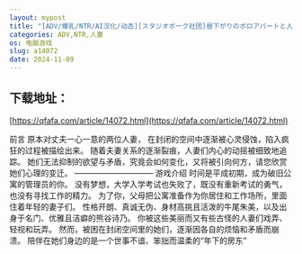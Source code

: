 ```yaml
---
layout: mypost
title: "[ADV/爆乳/NTR/AI汉化/动态][スタジオポーク社团]昼下がりのボロアパートと人妻たち 〜閉鎖空間で狂い堕ちていく〜[Ver1.0+存档][PC/1.50G]"
categories: ADV,NTR,人妻
os: 电脑游戏
slug: a14072
date: 2024-11-09
---
```


## 下载地址：

[https://qfafa.com/article/14072.html](https://qfafa.com/article/14072.html)

前言
原本对丈夫一心一意的两位人妻，
在封闭的空间中逐渐被心灵侵蚀，陷入疯狂的过程被描绘出来。
随着夫妻关系的逐渐裂痕，人妻们内心的动摇被细致地追踪。
她们无法抑制的欲望与矛盾，究竟会如何变化，又将被引向何方，请您欣赏她们心理的变迁。
——————————
游戏介绍 时间是平成初期，成为破旧公寓的管理员的你。
没有梦想，大学入学考试也失败了，既没有重新考试的勇气，也没有寻找工作的精力。
为了你，父母把公寓准备作为你居住和工作场所，里面住着年轻的妻子们。
性格开朗、真诚无伪、身材高挑且活泼的牛尾朱美，以及出身于名门、优雅且洁癖的熊谷诗乃。
你被这些美丽而又有些古怪的人妻们戏弄、轻视和玩弄。
然而，被困在封闭空间里的她们，逐渐因各自的烦恼和矛盾而崩溃。
陪伴在她们身边的是一个世事不谙、笨拙而温柔的“年下的房东”